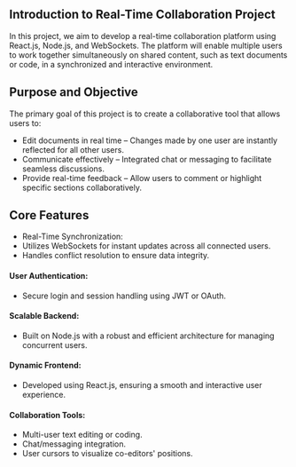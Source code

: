 ## Introduction to Real-Time Collaboration Project
In this project, we aim to develop a real-time collaboration platform using React.js, Node.js, and WebSockets. The platform will enable multiple users to work together simultaneously on shared content, such as text documents or code, in a synchronized and interactive environment.

## Purpose and Objective
The primary goal of this project is to create a collaborative tool that allows users to:

- Edit documents in real time – Changes made by one user are instantly reflected for all other users.
- Communicate effectively – Integrated chat or messaging to facilitate seamless discussions.
- Provide real-time feedback – Allow users to comment or highlight specific sections collaboratively.

## Core Features

- Real-Time Synchronization:
- Utilizes WebSockets for instant updates across all connected users.
- Handles conflict resolution to ensure data integrity.

#### User Authentication:
- Secure login and session handling using JWT or OAuth.

#### Scalable Backend:
- Built on Node.js with a robust and efficient architecture for managing concurrent users.

#### Dynamic Frontend:
- Developed using React.js, ensuring a smooth and interactive user experience.

#### Collaboration Tools:
- Multi-user text editing or coding.
- Chat/messaging integration.
- User cursors to visualize co-editors' positions.
